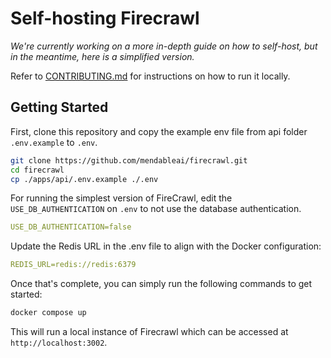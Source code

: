 # Self-hosting Firecrawl
*We're currently working on a more in-depth guide on how to self-host, but in the meantime, here is a simplified version.*

Refer to [CONTRIBUTING.md](https://github.com/mendableai/firecrawl/blob/main/CONTRIBUTING.md) for instructions on how to run it locally.

## Getting Started

First, clone this repository and copy the example env file from api folder `.env.example` to `.env`.
```bash
git clone https://github.com/mendableai/firecrawl.git
cd firecrawl
cp ./apps/api/.env.example ./.env
```

For running the simplest version of FireCrawl, edit the `USE_DB_AUTHENTICATION` on `.env` to not use the database authentication.
```yml
USE_DB_AUTHENTICATION=false
```

Update the Redis URL in the .env file to align with the Docker configuration:
```yml
REDIS_URL=redis://redis:6379
```

Once that's complete, you can simply run the following commands to get started:
```bash
docker compose up
```

This will run a local instance of Firecrawl which can be accessed at `http://localhost:3002`.
